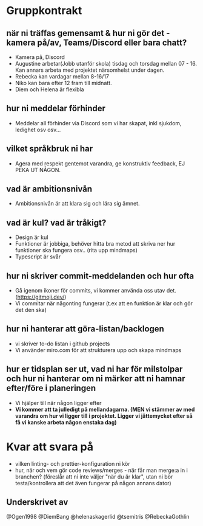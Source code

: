 # Gruppkontrakt

## när ni träffas gemensamt & hur ni gör det - kamera på/av, Teams/Discord eller bara chatt? 
- Kamera på, Discord
- Augustine arbetar(Jobb utanför skola) tisdag och torsdag mellan 07 - 16. Kan annars arbeta med projektet närsomhelst under dagen.
- Rebecka kan vardagar mellan 8-16/17
- Niko kan bara efter 12 fram till midnatt.
- Diem och Helena är flexibla

## hur ni meddelar förhinder
- Meddelar all förhinder via Discord som vi har skapat, inkl sjukdom, ledighet osv osv...

## vilket språkbruk ni har
- Agera med respekt gentemot varandra, ge konstruktiv feedback, EJ PEKA UT NÅGON.

## vad är ambitionsnivån
- Ambitionsnivån är att klara sig och lära sig ämnet.

## vad är kul? vad är tråkigt?
- Design är kul
- Funktioner är jobbiga, behöver hitta bra metod att skriva ner hur funktioner ska fungera osv.. (rita upp mindmaps)
- Typescript är svår

## hur ni skriver commit-meddelanden och hur ofta
- Gå igenom ikoner för commits, vi kommer använda oss utav det. (https://gitmoji.dev/)
- Vi commitar när någonting fungerar (t.ex att en funktion är klar och gör det den ska)

## hur ni hanterar att göra-listan/backlogen
- vi skriver to-do listan i github projects
- Vi använder miro.com för att strukturera upp och skapa mindmaps

## hur er tidsplan ser ut, vad ni har för milstolpar och hur ni hanterar om ni märker att ni hamnar efter/före i planeringen
- Vi hjälper till när någon ligger efter
- <strong>Vi kommer att ta julledigt på mellandagarna. (MEN vi stämmer av med varandra om hur vi ligger till i projektet. Ligger vi jättemycket efter så få vi kanske arbeta någon enstaka dag)</strong>

# Kvar att svara på
-    vilken linting- och prettier-konfiguration ni kör
-    hur, när och vem gör code reviews/merges - när får man merge:a in i branchen? (föreslår att ni inte väljer "när du är klar", utan ni bör testa/kontrollera att det även fungerar på någon annans dator)


## Underskrivet av
@Ogen1998
@DiemBang
@helenaskagerlid
@tsemitris
@RebeckaGothlin
